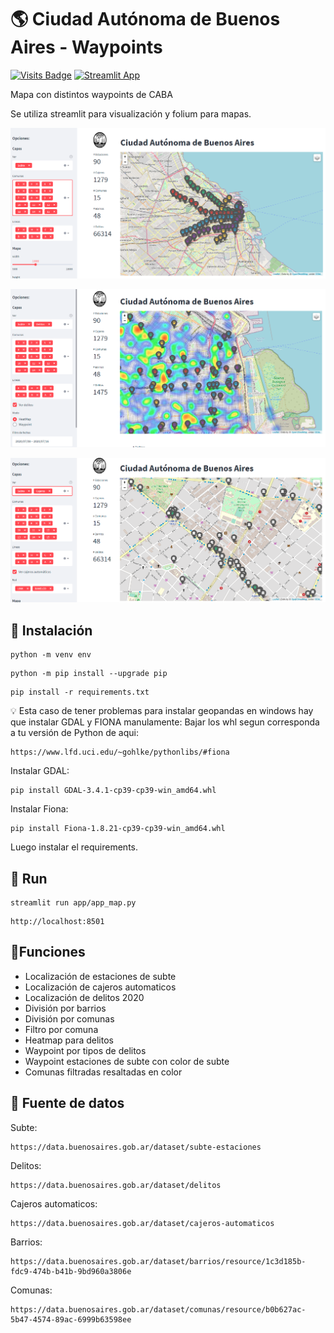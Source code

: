 # :earth_americas:  Ciudad Autónoma de Buenos Aires - Waypoints

[![Visits Badge](https://badges.pufler.dev/visits/ezeparziale/caba-waypoints-map?style=flat-square)]()
[![Streamlit App](https://static.streamlit.io/badges/streamlit_badge_black_white.svg)](https://share.streamlit.io/ezeparziale/caba-waypoints-map/app/app_map.py)

Mapa con distintos waypoints de CABA

Se utiliza streamlit para visualización y folium para mapas.

![image](app/img/app.png)

![image](app/img/app_1.png)

![image](app/img/app_2.png)

## :floppy_disk: Instalación

```shell
python -m venv env
```

```shell
python -m pip install --upgrade pip
```

```shell
pip install -r requirements.txt
```

:bulb: Esta caso de tener problemas para instalar geopandas en windows hay que instalar GDAL y FIONA manulamente:
Bajar los whl segun corresponda a tu versión de Python de aqui:

```http
https://www.lfd.uci.edu/~gohlke/pythonlibs/#fiona
```

Instalar GDAL:

```shell
pip install GDAL-3.4.1-cp39-cp39-win_amd64.whl
```

Instalar Fiona:

```shell
pip install Fiona-1.8.21-cp39-cp39-win_amd64.whl
```

Luego instalar el requirements.

## :runner: Run

```shell
streamlit run app/app_map.py
```

```http
http://localhost:8501
```

## :pushpin:Funciones

- Localización de estaciones de subte
- Localización de cajeros automaticos
- Localización de delitos 2020
- División por barrios
- División por comunas
- Filtro por comuna
- Heatmap para delitos
- Waypoint por tipos de delitos
- Waypoint estaciones de subte con color de subte
- Comunas filtradas resaltadas en color

## :newspaper: Fuente de datos

Subte:

```http
https://data.buenosaires.gob.ar/dataset/subte-estaciones
```

Delitos:

```http
https://data.buenosaires.gob.ar/dataset/delitos
```

Cajeros automaticos:

```http
https://data.buenosaires.gob.ar/dataset/cajeros-automaticos
```

Barrios:

```http
https://data.buenosaires.gob.ar/dataset/barrios/resource/1c3d185b-fdc9-474b-b41b-9bd960a3806e
```

Comunas:

```http
https://data.buenosaires.gob.ar/dataset/comunas/resource/b0b627ac-5b47-4574-89ac-6999b63598ee
```
